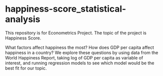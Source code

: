 # happiness-score_statistical-analysis
This repository is for Econometrics Project. The topic of the project is Happiness Score.

What factors affect happiness the most? How does GDP per capita affect happiness in a country? We explore these questions by using data from the World Happiness Report, taking log of GDP per capita as variable of interest, and running regression models to see which model would be the best fit for our topic.
